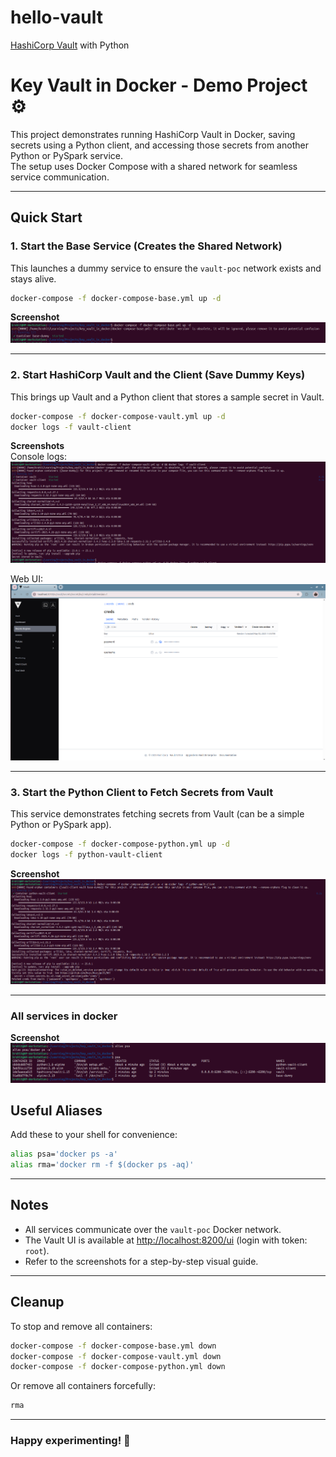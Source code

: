 # hello-vault
[HashiCorp Vault](https://www.vaultproject.io/) with Python

# Key Vault in Docker - Demo Project ⚙️

This project demonstrates running HashiCorp Vault in Docker, saving secrets using a Python client, and accessing those secrets from another Python or PySpark service.  
The setup uses Docker Compose with a shared network for seamless service communication.

---

## Quick Start

### 1. Start the Base Service (Creates the Shared Network)

This launches a dummy service to ensure the `vault-poc` network exists and stays alive.

```sh
docker-compose -f docker-compose-base.yml up -d
```
  
**Screenshot**  
![Step 1 Screenshot](screenshots/01_Base_Service_Started.png)

---

### 2. Start HashiCorp Vault and the Client (Save Dummy Keys)

This brings up Vault and a Python client that stores a sample secret in Vault.

```sh
docker-compose -f docker-compose-vault.yml up -d
docker logs -f vault-client
```
**Screenshots**  
Console logs:
![Step 2.1 Screenshot](screenshots/02_01_Vault_Service_and_Client_Runs.png)

Web UI:
![Step 2.2 Screenshot](screenshots/02_02_Hashicorp_Vault_UI.png)


---

### 3. Start the Python Client to Fetch Secrets from Vault

This service demonstrates fetching secrets from Vault (can be a simple Python or PySpark app).

```sh
docker-compose -f docker-compose-python.yml up -d
docker logs -f python-vault-client
```

**Screenshot**  
![Step 3 Screenshot](screenshots/03_Python_Client_Runs.png)

---

### All services in docker
**Screenshot**  
![Screenshot](screenshots/04_All_Services.png)

## Useful Aliases

Add these to your shell for convenience:

```sh
alias psa='docker ps -a'
alias rma='docker rm -f $(docker ps -aq)'
```

---

## Notes

- All services communicate over the `vault-poc` Docker network.
- The Vault UI is available at [http://localhost:8200/ui](http://localhost:8200/ui) (login with token: `root`).
- Refer to the screenshots for a step-by-step visual guide.

---

## Cleanup

To stop and remove all containers:

```sh
docker-compose -f docker-compose-base.yml down
docker-compose -f docker-compose-vault.yml down
docker-compose -f docker-compose-python.yml down
```

Or remove all containers forcefully:

```sh
rma
```

---

### Happy experimenting! 🎉 